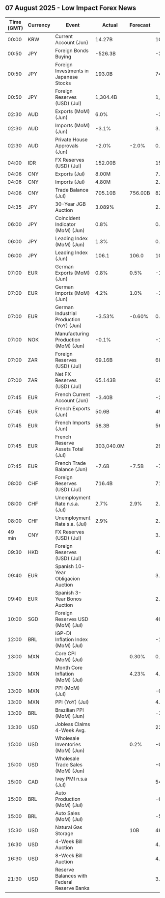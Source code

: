 ## 07 August 2025 - Low Impact Forex News

| Time (GMT) | Currency | Event | Actual | Forecast | Previous |
|------|----------|-------|--------|----------|----------|
| 00:00 | KRW | Current Account (Jun) | 14.27B |  | 10.14B |
| 00:50 | JPY | Foreign Bonds Buying | -526.3B |  | -326.3B |
| 00:50 | JPY | Foreign Investments in Japanese Stocks | 193.0B |  | 743.3B |
| 00:50 | JPY | Foreign Reserves (USD) (Jul) | 1,304.4B |  | 1,313.8B |
| 02:30 | AUD | Exports (MoM) (Jun) | 6.0% |  | -3.0% |
| 02:30 | AUD | Imports (MoM) (Jun) | -3.1% |  | 3.3% |
| 02:30 | AUD | Private House Approvals (Jun) | -2.0% | -2.0% | 0.5% |
| 04:00 | IDR | FX Reserves (USD) (Jul) | 152.00B |  | 152.60B |
| 04:06 | CNY | Exports (Jul) | 8.00M |  | 7.20M |
| 04:06 | CNY | Imports (Jul) | 4.80M |  | 2.40M |
| 04:06 | CNY | Trade Balance (Jul) | 705.10B | 756.00B | 825.97B |
| 04:35 | JPY | 30-Year JGB Auction | 3.089% |  | 2.808% |
| 06:00 | JPY | Coincident Indicator (MoM) (Jun) | 0.8% |  | 0.0% |
| 06:00 | JPY | Leading Index (MoM) (Jun) | 1.3% |  | 0.6% |
| 06:00 | JPY | Leading Index (Jun) | 106.1 | 106.0 | 104.8 |
| 07:00 | EUR | German Exports (MoM) (Jun) | 0.8% | 0.5% | -1.4% |
| 07:00 | EUR | German Imports (MoM) (Jun) | 4.2% | 1.0% | -3.9% |
| 07:00 | EUR | German Industrial Production (YoY) (Jun) | -3.53% | -0.60% | 0.00% |
| 07:00 | NOK | Manufacturing Production (MoM) (Jun) | -0.1% |  | -1.6% |
| 07:00 | ZAR | Foreign Reserves (USD) (Jul) | 69.16B |  | 68.42B |
| 07:00 | ZAR | Net FX Reserves (USD) (Jul) | 65.143B |  | 65.216B |
| 07:45 | EUR | French Current Account (Jun) | -3.40B |  | -2.60B |
| 07:45 | EUR | French Exports (Jun) | 50.6B |  | 49.0B |
| 07:45 | EUR | French Imports (Jun) | 58.3B |  | 56.6B |
| 07:45 | EUR | French Reserve Assets Total (Jul) | 303,040.0M |  | 294,723.0M |
| 07:45 | EUR | French Trade Balance (Jun) | -7.6B | -7.5B | -7.6B |
| 08:00 | CHF | Foreign Reserves (USD) (Jul) | 716.4B |  | 713.1B |
| 08:00 | CHF | Unemployment Rate n.s.a. (Jul) | 2.7% | 2.9% | 2.7% |
| 08:00 | CHF | Unemployment Rate s.a. (Jul) | 2.9% |  | 2.9% |
| 49 min | CNY | FX Reserves (USD) (Jul) |  |  | 3.317T |
| 09:30 | HKD | Foreign Reserves (USD) (Jul) |  |  | 431.90B |
| 09:40 | EUR | Spanish 10-Year Obligacion Auction |  |  | 3.303% |
| 09:40 | EUR | Spanish 3-Year Bonos Auction |  |  | 2.159% |
| 10:00 | SGD | Foreign Reserves USD (MoM) (Jul) |  |  | 405.0B |
| 12:00 | BRL | IGP-DI Inflation Index (MoM) (Jul) |  |  | -1.80% |
| 13:00 | MXN | Core CPI (MoM) (Jul) |  | 0.30% | 0.39% |
| 13:00 | MXN | Month Core Inflation (MoM) (Jul) |  | 4.23% | 4.24% |
| 13:00 | MXN | PPI (MoM) (Jul) |  |  | -0.10% |
| 13:00 | MXN | PPI (YoY) (Jul) |  |  | 4.90% |
| 13:00 | BRL | Brazilian PPI (MoM) (Jun) |  |  | -1.29% |
| 13:30 | USD | Jobless Claims 4-Week Avg. |  |  | 221.00K |
| 15:00 | USD | Wholesale Inventories (MoM) (Jun) |  | 0.2% | -0.3% |
| 15:00 | USD | Wholesale Trade Sales (MoM) (Jun) |  |  | -0.3% |
| 15:00 | CAD | Ivey PMI n.s.a (Jul) |  |  | 54.6 |
| 15:00 | BRL | Auto Production (MoM) (Jul) |  |  | -6.5% |
| 15:00 | BRL | Auto Sales (MoM) (Jul) |  |  | -5.7% |
| 15:30 | USD | Natural Gas Storage |  | 10B | 48B |
| 16:30 | USD | 4-Week Bill Auction |  |  | 4.290% |
| 16:30 | USD | 8-Week Bill Auction |  |  | 4.290% |
| 21:30 | USD | Reserve Balances with Federal Reserve Banks |  |  | 3.300T |
